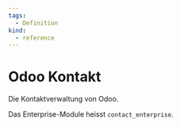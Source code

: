 ```yaml
---
tags:
  - Definition
kind:
  - reference
---
```

# Odoo Kontakt

Die Kontaktverwaltung von Odoo.

Das Enterprise-Module heisst `contact_enterprise`.